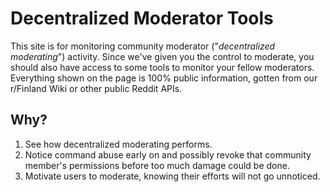 # Decentralized Moderator Tools

This site is for monitoring community moderator ("*decentralized moderating*") activity. Since we've given you the control to moderate, you should also have access to some tools to monitor your fellow moderators. Everything shown on the page is 100% public information, gotten from our r/Finland Wiki or other public Reddit APIs.

## Why?

1. See how decentralized moderating performs. 
2. Notice command abuse early on and possibly revoke that community member's permissions before too much damage could be done. 
3. Motivate users to moderate, knowing their efforts will not go unnoticed.